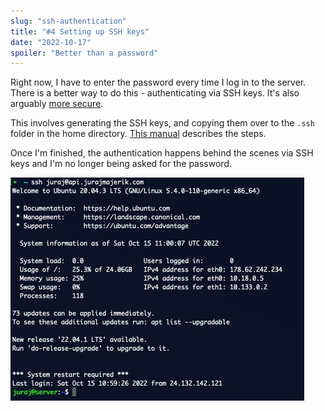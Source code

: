 ```yaml
---
slug: "ssh-authentication"
title: "#4 Setting up SSH keys"
date: "2022-10-17"
spoiler: "Better than a password"
---
```

Right now, I have to enter the password every time I log in to the server. There is a better way to do this - authenticating via SSH keys. It's also arguably [more secure](https://security.stackexchange.com/questions/69407/why-is-using-an-ssh-key-more-secure-than-using-passwords).

This involves generating the SSH keys, and copying them over to the ```.ssh``` folder in the home directory. [This manual](https://www.digitalocean.com/community/tutorials/how-to-set-up-ssh-keys-2) describes the steps.

Once I'm finished, the authentication happens behind the scenes via SSH keys and I'm no longer being asked for the password.

![Server from bash](./img-1.png)